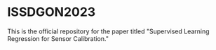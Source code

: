 # ISSDGON2023
This is the official repository for the paper titled "Supervised Learning Regression for Sensor Calibration."
